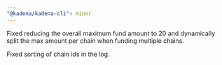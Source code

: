 ```yaml
---
"@kadena/kadena-cli": minor
---
```


Fixed reducing the overall maximum fund amount to 20 and dynamically split the max amount per chain when funding multiple chains.

Fixed sorting of chain ids in the log.

